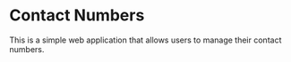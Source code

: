 # Contact Numbers
This is a simple web application that allows users to manage their contact numbers.

